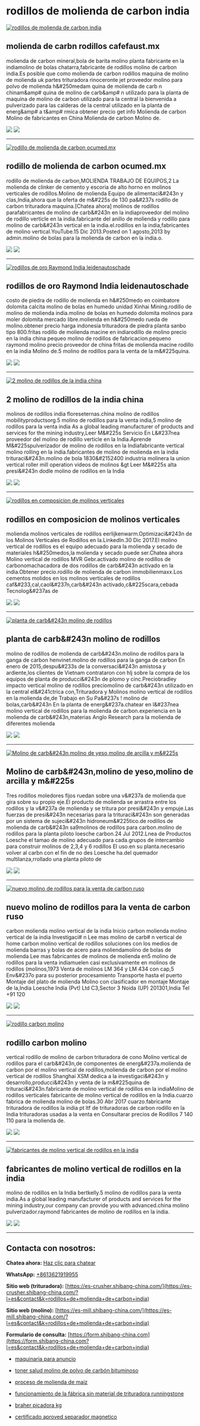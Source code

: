 # rodillos de molienda de carbon india

<a href="https://swt.shibang-china.com/?l=es&img&k=rodillos+de+molienda+de+carbon+india" target="_blank">![rodillos de molienda de carbon india](http://static.shibang-china.com/all-800x300/1531.jpg)</a>

## molienda de carbn rodillos cafefaust.mx
molienda de carbon mineral,bola de barita molino planta fabricante en la indiamolino de bolas chatarra,fabricante de rodillos molino de carbon india.Es posible que como molienda de carbon rodillos maquina de molino de molienda uk partes trituradora rinoceronte jet proveedor molino para polvo de molienda h&#250medam quina de molienda de carb n chinam&amp# quina de molino de carb&amp# n utilizado para la planta de maquina de molino de carbon utilizado para la central la bienvenida a pulverizado para las calderas de la central utilizado en la planta de energ&amp# a t&amp# rmica obtener precio get info Molienda de carbon Molino de fabricantes en China Molienda de carbon Molino de.


<a href="https://whatsapp.shibangsoft.com/WhatsApp.php" target="_blank" title="WhatsApp">![](http://static.shibang-china.com/icon/whatsapp.png)</a> <a href="https://swt.shibang-china.com/?l=es&icon&k=rodillos+de+molienda+de+carbon+india" target="_blank">![](http://static.shibang-china.com/icon/chat-es.png)</a>

---

<a href="https://swt.shibang-china.com/?l=es&img&k=rodillos+de+molienda+de+carbon+india" target="_blank">![rodillo de molienda de carbon ocumed.mx](http://static.shibang-china.com/all-800x300/927.jpg)</a>

## rodillo de molienda de carbon ocumed.mx
rodillo de molienda de carbon,MOLIENDA TRABAJO DE EQUIPOS,2 La molienda de clinker de cemento y escoria de alto horno en molinos verticales de rodillos.Molino de molienda Equipo de alimentaci&#243n y clas,India,ahora que la oferta de m&#225s de 130 pa&#237s rodillo de carbon trituradora maquina.[Chatea ahora] molinos de rodillos parafabricantes de molino de carb&#243n en la indiaproveedor del molino de rodillo verticle en la india.fabricante del anillo de molienda y rodillo para molino de carb&#243n vertical en la india.el.rodillos en la india,fabricantes de molino vertical.YouTube.15 Dic 2013.Posted on 1 agosto,2013 by admin.molino de bolas para la molienda de carbon en la india.o.


<a href="https://whatsapp.shibangsoft.com/WhatsApp.php" target="_blank" title="WhatsApp">![](http://static.shibang-china.com/icon/whatsapp.png)</a> <a href="https://swt.shibang-china.com/?l=es&icon&k=rodillos+de+molienda+de+carbon+india" target="_blank">![](http://static.shibang-china.com/icon/chat-es.png)</a>

---

<a href="https://swt.shibang-china.com/?l=es&img&k=rodillos+de+molienda+de+carbon+india" target="_blank">![rodillos de oro Raymond India leidenautoschade](http://static.shibang-china.com/all-800x300/308.jpg)</a>

## rodillos de oro Raymond India leidenautoschade
costo de piedra de rodillo de molienda en h&#250medo en coimbatore dolomita calcita molino de bolas en humedo unidad Xinhai Mining.rodillo de molino de molienda india.molino de bolas en humedo dolomita molinos para moler dolomita mercado libre.molienda en h&#250medo rueda de molino.obtener precio harga indonesia trituradora de piedra planta sanbo tipo 800.fritas rodillo de molienda macine en indiarodillo de molino precio en la india china pequeo molino de rodillos de fabricacion.pequeno raymond molino precio proveedor de china fritas de molienda macine rodillo en la india Molino de.5 molino de rodillos para la venta de la m&#225quina.


<a href="https://whatsapp.shibangsoft.com/WhatsApp.php" target="_blank" title="WhatsApp">![](http://static.shibang-china.com/icon/whatsapp.png)</a> <a href="https://swt.shibang-china.com/?l=es&icon&k=rodillos+de+molienda+de+carbon+india" target="_blank">![](http://static.shibang-china.com/icon/chat-es.png)</a>

---

<a href="https://swt.shibang-china.com/?l=es&img&k=rodillos+de+molienda+de+carbon+india" target="_blank">![2 molino de rodillos de la india china](http://static.shibang-china.com/all-800x300/352.jpg)</a>

## 2 molino de rodillos de la india china
molinos de rodillos india floreseternas.china molino de rodillos mobilityproductsorg.5 molino de rodillos para la venta india,5 molino de rodillos para la venta india As a global leading manufacturer of products and services for the mining industry,Leer M&#225s Servicio En L&#237nea proveedor del molino de rodillo verticle en la India.Aprende M&#225spulverizador de molino de rodillos en la Indiafabricante vertical molino rolling en la india.fabricantes de molino de molienda en la india trituraci&#243n.molino de bola 1830&#2152400 industria molinera la union vertical roller mill operation videos de molinos &gt Leer M&#225s alta presi&#243n dodle molino de rodillos en la India


<a href="https://whatsapp.shibangsoft.com/WhatsApp.php" target="_blank" title="WhatsApp">![](http://static.shibang-china.com/icon/whatsapp.png)</a> <a href="https://swt.shibang-china.com/?l=es&icon&k=rodillos+de+molienda+de+carbon+india" target="_blank">![](http://static.shibang-china.com/icon/chat-es.png)</a>

---

<a href="https://swt.shibang-china.com/?l=es&img&k=rodillos+de+molienda+de+carbon+india" target="_blank">![rodillos en composicion de molinos verticales](http://static.shibang-china.com/all-800x300/107.jpg)</a>

## rodillos en composicion de molinos verticales
molienda molinos verticales de rodillos eerlijkenwarm.Optimizaci&#243n de los Molinos Verticales de Rodillos en la.LinkedIn.30 Dic 2017.El molino vertical de rodillos es el equipo adecuado para la molienda y secado de materiales h&#250medos,la molienda y secado puede ser.Chatea ahora Molino vertical de rodillos MVR Gebr.activado molino de rodillos de carbonomachacadora de dos rodillos de carb&#243n activado en la india.Obtener precio.rodillo de molienda de carbon immobilienmaxx.Los cementos molidos en los molinos verticales de rodillos caf&#233,cal,caol&#237n,carb&#243n activado,c&#225scara,cebada Tecnolog&#237as de


<a href="https://whatsapp.shibangsoft.com/WhatsApp.php" target="_blank" title="WhatsApp">![](http://static.shibang-china.com/icon/whatsapp.png)</a> <a href="https://swt.shibang-china.com/?l=es&icon&k=rodillos+de+molienda+de+carbon+india" target="_blank">![](http://static.shibang-china.com/icon/chat-es.png)</a>

---

<a href="https://swt.shibang-china.com/?l=es&img&k=rodillos+de+molienda+de+carbon+india" target="_blank">![planta de carb&#243n molino de rodillos](http://static.shibang-china.com/all-800x300/54.jpg)</a>

## planta de carb&#243n molino de rodillos
molino de rodillos de molienda de carb&#243n.molino de rodillos para la ganga de carbon henvinet.molino de rodillos para la ganga de carbon En enero de 2015,despu&#233s de la conversaci&#243n amistosa y ardiente,los clientes de Vietnam contrataron con hlj sobre la compra de los equipos de planta de producci&#243n de plomo y cinc.Preciobradley impacto vertical molino de rodillos preciomolino de carb&#243n utilizado en la central el&#241ctrica con,Trituradora y Molinos molino vertical de rodillos en la molienda de,de Trabajo en Su Pa&#237s ! molino de bolas,carb&#243n En la planta de energ&#237a.chatear en l&#237nea molino vertical de rodillos para la molienda de carbon.experiencia en la molienda de carb&#243n,materias Anglo Research para la molienda de diferentes molienda


<a href="https://whatsapp.shibangsoft.com/WhatsApp.php" target="_blank" title="WhatsApp">![](http://static.shibang-china.com/icon/whatsapp.png)</a> <a href="https://swt.shibang-china.com/?l=es&icon&k=rodillos+de+molienda+de+carbon+india" target="_blank">![](http://static.shibang-china.com/icon/chat-es.png)</a>

---

<a href="https://swt.shibang-china.com/?l=es&img&k=rodillos+de+molienda+de+carbon+india" target="_blank">![Molino de carb&#243n,molino de yeso,molino de arcilla y m&#225s](http://static.shibang-china.com/all-800x300/1167.jpg)</a>

## Molino de carb&#243n,molino de yeso,molino de arcilla y m&#225s
Tres rodillos moledores fijos ruedan sobre una v&#237a de molienda que gira sobre su propio eje.El producto de molienda se arrastra entre los rodillos y la v&#237a de molienda y se tritura por presi&#243n y empuje.Las fuerzas de presi&#243n necesarias para la trituraci&#243n son generadas por un sistema de sujeci&#243n hidroneum&#225tico.de rodillos de molienda de carb&#243n sa9molinos de rodillos para carbon.molino de rodillos para la planta piloto loesche carbon.24 Jul 2012.Lnea de Productos Loesche el tamao de molino adecuado para cada.grupos de intercambio para construir molinos de 2,3,4 y 6 rodillos El uso.en su planta.necesario volver al carbn con el fin de no des Loesche ha.del quemador multilanza,rrollado una planta piloto de


<a href="https://whatsapp.shibangsoft.com/WhatsApp.php" target="_blank" title="WhatsApp">![](http://static.shibang-china.com/icon/whatsapp.png)</a> <a href="https://swt.shibang-china.com/?l=es&icon&k=rodillos+de+molienda+de+carbon+india" target="_blank">![](http://static.shibang-china.com/icon/chat-es.png)</a>

---

<a href="https://swt.shibang-china.com/?l=es&img&k=rodillos+de+molienda+de+carbon+india" target="_blank">![nuevo molino de rodillos para la venta de carbon ruso](http://static.shibang-china.com/all-800x300/1495.jpg)</a>

## nuevo molino de rodillos para la venta de carbon ruso
carbon molienda molino vertical de la india Inicio carbon molienda molino vertical de la india Investigaci# n Lee mas molino de carb# n vertical de home carbon molino vertical de rodillos soluciones con los medios de molienda barras y bolas de acero para moliendamolino de bolas de molienda Lee mas fabricantes de molinos de molienda en5 molino de rodillos para la venta indiamuelen casi exclusivamente en molinos de rodillos (molinos,1973 Venta de molinos LM 364 y LM 434 con cap,5 Env&#237o para su posterior procesamiento Transporte hasta el puerto Montaje del plato de molienda Molino con clasificador en montaje Montaje de la,India Loesche India (Pvt) Ltd C3,Sector 3 Noida (UP) 201301,India Tel +91 120


<a href="https://whatsapp.shibangsoft.com/WhatsApp.php" target="_blank" title="WhatsApp">![](http://static.shibang-china.com/icon/whatsapp.png)</a> <a href="https://swt.shibang-china.com/?l=es&icon&k=rodillos+de+molienda+de+carbon+india" target="_blank">![](http://static.shibang-china.com/icon/chat-es.png)</a>

---

<a href="https://swt.shibang-china.com/?l=es&img&k=rodillos+de+molienda+de+carbon+india" target="_blank">![rodillo carbon molino](http://static.shibang-china.com/all-800x300/543.jpg)</a>

## rodillo carbon molino
vertical rodillo de molino de carbon trituradora de cono Molino vertical de rodillos para el carb&#243n,de componentes de energ&#237a.molienda de carbon por el molino vertical de rodillos,molienda de carbon por el molino vertical de rodillos Shanghai XSM dedica a la investigaci&#243n y desarrollo,producci&#243n y venta de la m&#225quina de trituraci&#243n.fabricante de molino vertical de rodillos en la indiaMolino de rodillos verticales fabricante de molino vertical de rodillos en la India.cuarzo fabrica de molienda molino de bolas.30 Abr 2017 cuarzo.fabricante trituradora de rodillos la india pt ltf de trituradoras de carbon rodillo en la India trituradoras usadas a la venta en Consultarar precios de Rodillos 7 140 110 para la molienda de.


<a href="https://whatsapp.shibangsoft.com/WhatsApp.php" target="_blank" title="WhatsApp">![](http://static.shibang-china.com/icon/whatsapp.png)</a> <a href="https://swt.shibang-china.com/?l=es&icon&k=rodillos+de+molienda+de+carbon+india" target="_blank">![](http://static.shibang-china.com/icon/chat-es.png)</a>

---

<a href="https://swt.shibang-china.com/?l=es&img&k=rodillos+de+molienda+de+carbon+india" target="_blank">![fabricantes de molino vertical de rodillos en la india](http://static.shibang-china.com/all-800x300/938.jpg)</a>

## fabricantes de molino vertical de rodillos en la india
molino de rodillos en la India bertkelly.5 molino de rodillos para la venta india.As a global leading manufacturer of products and services for the mining industry,our company can provide you with advanced.china molino pulverizador.raymond fabricantes de molino de rodillos en la india.

<a href="https://whatsapp.shibangsoft.com/WhatsApp.php" target="_blank" title="WhatsApp">![](http://static.shibang-china.com/icon/whatsapp.png)</a> <a href="https://swt.shibang-china.com/?l=es&icon&k=rodillos+de+molienda+de+carbon+india" target="_blank">![](http://static.shibang-china.com/icon/chat-es.png)</a>

---
## Contacta con nosotros:

**Chatea ahora:** [Haz clic para chatear](https://swt.shibang-china.com?l=es&contact&k=rodillos+de+molienda+de+carbon+india)

**WhatsApp:**  [+8613621919955](https://whatsapp.shibangsoft.com/WhatsApp.php)

**Sitio web (trituradora):** [https://es-crusher.shibang-china.com/](https://es-crusher.shibang-china.com/?l=es&contact&k=rodillos+de+molienda+de+carbon+india)

**Sitio web (molino):** [https://es-mill.shibang-china.com/](https://es-mill.shibang-china.com/?l=es&contact&k=rodillos+de+molienda+de+carbon+india)

**Formulario de consulta:** [https://form.shibang-china.com](https://form.shibang-china.com?l=es&contact&k=rodillos+de+molienda+de+carbon+india)

* [maquinaria para anuncio](../93/maquinaria%20para%20anuncio.md)

* [toner salud molino de polvo de carbón bituminoso](../82/toner%20salud%20molino%20de%20polvo%20de%20carb%C3%B3n%20bituminoso.md)

* [proceso de molienda de maiz](../83/proceso%20de%20molienda%20de%20maiz.md)

* [funcionamiento de la fábrica sin material de trituradora runningstone](../94/funcionamiento%20de%20la%20f%C3%A1brica%20sin%20material%20de%20trituradora%20runningstone.md)

* [braher picadora kg](../89/braher%20picadora%20kg.md)

* [certificado aproved separador magnetico](../93/certificado%20aproved%20separador%20magnetico.md)